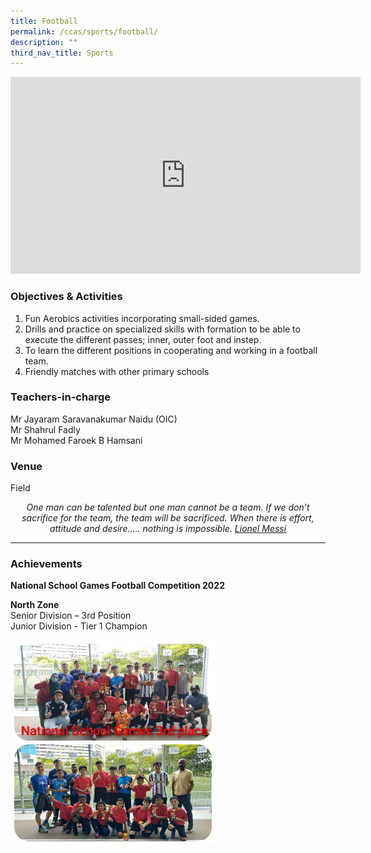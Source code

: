 ```yaml
---
title: Football
permalink: /ccas/sports/football/
description: ""
third_nav_title: Sports
---
```

<iframe allowfullscreen="" allow="accelerometer; autoplay; clipboard-write; encrypted-media; gyroscope; picture-in-picture; web-share" frameborder="0" title="YouTube video player" src="https://www.youtube.com/embed/KDIfzULq1cI?si=TcnAvCDqdBs5-bPJ" height="315" width="560"></iframe>

### Objectives &amp; Activities

1.  Fun Aerobics activities incorporating small-sided games.
2.  Drills and practice on specialized skills with formation to be able to execute the different passes; inner, outer foot and instep.
3.  To learn the different positions in cooperating and working in a football team.
4.  Friendly matches with other primary schools

### Teachers-in-charge

Mr Jayaram Saravanakumar Naidu (OIC) <br>
Mr Shahrul Fadly <br>
Mr Mohamed Faroek B Hamsani

### Venue

Field

<center><i>One man can be talented but one man cannot be a team. If we don’t sacrifice for the team, the team will be sacrificed. When there is effort, attitude and desire….. nothing is impossible. <u>Lionel Messi</u></i></center>

***

### Achievements

**National School Games Football Competition 2022**

**North Zone** <br>
Senior Division – 3rd&nbsp;Position <br>
Junior Division - Tier 1 Champion

<img style="width:65%" src="/images/football.jpg">